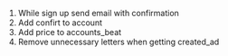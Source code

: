 1. While sign up send email with confirmation
2. Add confirt to account
3. Add price to accounts_beat
4. Remove unnecessary letters when getting created_ad
